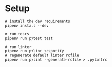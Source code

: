 # Setup

    # install the dev requirements
    pipenv install --dev
    
    # run tests
    pipenv run pytest test
    
    # run linter
    pipenv run pylint tospotify
    # regenerate default linter rcfile
    pipenv run pylint --generate-rcfile > .pylintrc
    